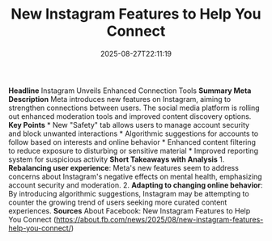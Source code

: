 ﻿---
title: "New Instagram Features to Help You Connect"
date: "2025-08-27T22:11:19"
category: "Markets"
summary: ""
slug: "new instagram features to help you connect"
source_urls:
  - "https://about.fb.com/news/2025/08/new-instagram-features-help-you-connect/"
seo:
  title: "New Instagram Features to Help You Connect | Hash n Hedge"
  description: ""
  keywords: ["news", "markets", "brief"]
---
**Headline** Instagram Unveils Enhanced Connection Tools  **Summary Meta Description** Meta introduces new features on Instagram, aiming to strengthen connections between users. The social media platform is rolling out enhanced moderation tools and improved content discovery options.  **Key Points**  * New "Safety" tab allows users to manage account security and block unwanted interactions * Algorithmic suggestions for accounts to follow based on interests and online behavior * Enhanced content filtering to reduce exposure to disturbing or sensitive material * Improved reporting system for suspicious activity  **Short Takeaways with Analysis**  1. **Rebalancing user experience**: Meta's new features seem to address concerns about Instagram's negative effects on mental health, emphasizing account security and moderation. 2. **Adapting to changing online behavior**: By introducing algorithmic suggestions, Instagram may be attempting to counter the growing trend of users seeking more curated content experiences.  **Sources** About Facebook: New Instagram Features to Help You Connect (https://about.fb.com/news/2025/08/new-instagram-features-help-you-connect/) 
